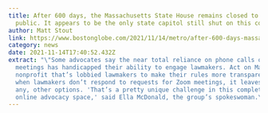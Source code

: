 ```yaml
---
title: After 600 days, the Massachusetts State House remains closed to the
  public. It appears to be the only state capitol still shut on this continent
author: Matt Stout
link: https://www.bostonglobe.com/2021/11/14/metro/after-600-days-massachusetts-state-house-remains-closed-public-it-appears-be-only-state-capitol-still-shut-this-continent/?p1=BGSearch_Overlay_Results
category: news
date: 2021-11-14T17:40:52.432Z
extract: "\"Some advocates say the near total reliance on phone calls or Zoom
  meetings has handicapped their ability to engage lawmakers. Act on Mass, a
  nonprofit that’s lobbied lawmakers to make their rules more transparent, said
  when lawmakers don’t respond to requests for Zoom meetings, it leaves few, if
  any, other options. 'That’s a pretty unique challenge in this completely
  online advocacy space,' said Ella McDonald, the group’s spokeswoman.\""
---
```

